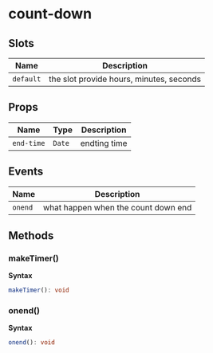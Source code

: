 # count-down

## Slots

| Name      | Description                              |
| --------- | ---------------------------------------- |
| `default` | the slot provide hours, minutes, seconds |

## Props

| Name       | Type   | Description  |
| ---------- | ------ | ------------ |
| `end-time` | `Date` | endting time |

## Events

| Name    | Description                         |
| ------- | ----------------------------------- |
| `onend` | what happen when the count down end |

## Methods

### makeTimer()

**Syntax**

```typescript
makeTimer(): void
```

### onend()

**Syntax**

```typescript
onend(): void
```

